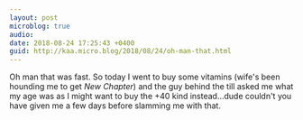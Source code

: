 ```yaml
---
layout: post
microblog: true
audio: 
date: 2018-08-24 17:25:43 +0400
guid: http://kaa.micro.blog/2018/08/24/oh-man-that.html
---
```

Oh man that was fast. So today I went to buy some vitamins (wife's been hounding me to get _New Chapter_) and the guy behind the till asked me what my age was as I might want to buy the +40 kind instead...dude couldn't you have given me a few days before slamming me with that. 
